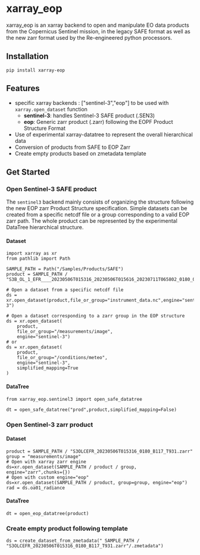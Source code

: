 # xarray_eop

xarray_eop is an xarray backend to open and manipulate EO data products from the Copernicus Sentinel mission, in the legacy SAFE format as well as the new zarr format used by the Re-engineered python processors.

## Installation

```shell
pip install xarray-eop
```

## Features

- specific xarray backends : ["sentinel-3","eop"] to be used with  `xarray.open_dataset` function
  - **sentinel-3**: handles Sentinel-3 SAFE product (.SEN3)
  - **eop**: Generic zarr product (.zarr) following the EOPF Product Structure Format
- Use of experimental xarray-datatree to represent the overall hierarchical data
- Conversion of products from SAFE to EOP Zarr
- Create empty products based on zmetadata template

## Get Started

### Open Sentinel-3 SAFE product

The `sentinel3` backend mainly consists of organizing the structure following the new EOP zarr Product Structure specification.
Simple datasets can be created from a specific netcdf file or a group corresponding to a valid EOP zarr path.
The whole product can be represented by the experimental DataTree hierarchical structure.

#### Dataset

```shell
import xarray as xr
from pathlib import Path

SAMPLE_PATH = Path("/Samples/Products/SAFE")
product = SAMPLE_PATH / "S3B_OL_1_EFR____20230506T015316_20230506T015616_20230711T065802_0180_079_117______LR1_D_NR_003.SEN3"

# Open a dataset from a specific netcdf file
ds = xr.open_dataset(product,file_or_group="instrument_data.nc",engine="sentinel-3")

# Open a dataset corresponding to a zarr group in the EOP structure
ds = xr.open_dataset(
    product,
    file_or_group="/measurements/image",
    engine="sentinel-3")
# or
ds = xr.open_dataset(
    product,
    file_or_group="/conditions/meteo",
    engine="sentinel-3",
    simplified_mapping=True
)
```

#### DataTree

```shell
from xarray_eop.sentinel3 import open_safe_datatree

dt = open_safe_datatree("prod",product,simplified_mapping=False)
```


### Open Sentinel-3 zarr product

#### Dataset

```shell
product = SAMPLE_PATH / "S3OLCEFR_20230506T015316_0180_B117_T931.zarr"
group = "measurements/image"
# Open with xarray zarr engine
ds=xr.open_dataset(SAMPLE_PATH / product / group, engine="zarr",chunks={})
# Open with custom engine="eop"
ds=xr.open_dataset(SAMPLE_PATH / product, group=group, engine="eop")
rad = ds.oa01_radiance
```

#### DataTree

```shell
dt = open_eop_datatree(product)
```

### Create empty product following template

```shell
ds = create_dataset_from_zmetadata(" SAMPLE_PATH / "S3OLCEFR_20230506T015316_0180_B117_T931.zarr"/.zmetadata")
```